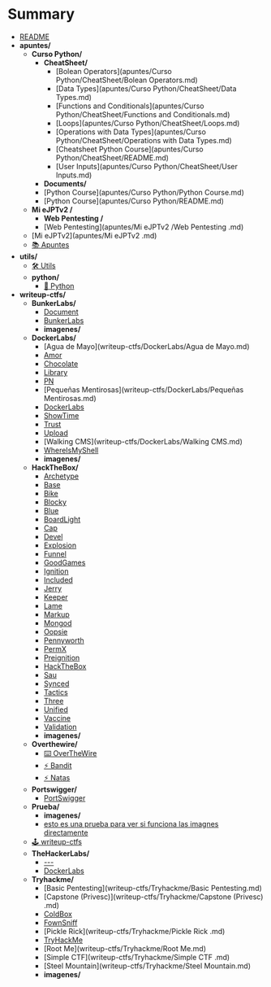 # Summary

- [README](README.md)
- **apuntes/**
  - **Curso Python/**
    - **CheatSheet/**
      - [Bolean Operators](apuntes/Curso Python/CheatSheet/Bolean Operators.md)
      - [Data Types](apuntes/Curso Python/CheatSheet/Data Types.md)
      - [Functions and Conditionals](apuntes/Curso Python/CheatSheet/Functions and Conditionals.md)
      - [Loops](apuntes/Curso Python/CheatSheet/Loops.md)
      - [Operations with Data Types](apuntes/Curso Python/CheatSheet/Operations with Data Types.md)
      - [Cheatsheet Python Course](apuntes/Curso Python/CheatSheet/README.md)
      - [User Inputs](apuntes/Curso Python/CheatSheet/User Inputs.md)
    - **Documents/**
    - [Python Course](apuntes/Curso Python/Python Course.md)
    - [Python Course](apuntes/Curso Python/README.md)
  - **Mi eJPTv2 /**
    - **Web Pentesting /**
    - [Web Pentesting](apuntes/Mi eJPTv2 /Web Pentesting .md)
  - [Mi eJPTv2](apuntes/Mi eJPTv2 .md)
  - [📚 Apuntes](apuntes/README.md)
- **utils/**
  - [🛠️ Utils](utils/README.md)
  - **python/**
    - [🐍 Python](utils/python/README.md)
- **writeup-ctfs/**
  - **BunkerLabs/**
    - [Document](writeup-ctfs/BunkerLabs/Document.md)
    - [BunkerLabs](writeup-ctfs/BunkerLabs/README.md)
    - **imagenes/**
  - **DockerLabs/**
    - [Agua de Mayo](writeup-ctfs/DockerLabs/Agua de Mayo.md)
    - [Amor](writeup-ctfs/DockerLabs/Amor.md)
    - [Chocolate](writeup-ctfs/DockerLabs/Chocolate.md)
    - [Library](writeup-ctfs/DockerLabs/Library.md)
    - [PN](writeup-ctfs/DockerLabs/PN.md)
    - [Pequeñas Mentirosas](writeup-ctfs/DockerLabs/Pequeñas Mentirosas.md)
    - [DockerLabs](writeup-ctfs/DockerLabs/README.md)
    - [ShowTime](writeup-ctfs/DockerLabs/ShowTime.md)
    - [Trust](writeup-ctfs/DockerLabs/Trust.md)
    - [Upload](writeup-ctfs/DockerLabs/Upload.md)
    - [Walking CMS](writeup-ctfs/DockerLabs/Walking CMS.md)
    - [WhereIsMyShell](writeup-ctfs/DockerLabs/WhereIsMyShell.md)
    - **imagenes/**
  - **HackTheBox/**
    - [Archetype](writeup-ctfs/HackTheBox/Archetype.md)
    - [Base](writeup-ctfs/HackTheBox/Base.md)
    - [Bike](writeup-ctfs/HackTheBox/Bike.md)
    - [Blocky](writeup-ctfs/HackTheBox/Blocky.md)
    - [Blue](writeup-ctfs/HackTheBox/Blue.md)
    - [BoardLight](writeup-ctfs/HackTheBox/BoardLight.md)
    - [Cap](writeup-ctfs/HackTheBox/Cap.md)
    - [Devel](writeup-ctfs/HackTheBox/Devel.md)
    - [Explosion](writeup-ctfs/HackTheBox/Explosion.md)
    - [Funnel](writeup-ctfs/HackTheBox/Funnel.md)
    - [GoodGames](writeup-ctfs/HackTheBox/GoodGames.md)
    - [Ignition](writeup-ctfs/HackTheBox/Ignition.md)
    - [Included](writeup-ctfs/HackTheBox/Included.md)
    - [Jerry](writeup-ctfs/HackTheBox/Jerry.md)
    - [Keeper](writeup-ctfs/HackTheBox/Keeper.md)
    - [Lame](writeup-ctfs/HackTheBox/Lame.md)
    - [Markup](writeup-ctfs/HackTheBox/Markup.md)
    - [Mongod](writeup-ctfs/HackTheBox/Mongod.md)
    - [Oopsie](writeup-ctfs/HackTheBox/Oopsie.md)
    - [Pennyworth](writeup-ctfs/HackTheBox/Pennyworth.md)
    - [PermX](writeup-ctfs/HackTheBox/PermX.md)
    - [Preignition](writeup-ctfs/HackTheBox/Preignition.md)
    - [HackTheBox](writeup-ctfs/HackTheBox/README.md)
    - [Sau](writeup-ctfs/HackTheBox/Sau.md)
    - [Synced](writeup-ctfs/HackTheBox/Synced.md)
    - [Tactics](writeup-ctfs/HackTheBox/Tactics.md)
    - [Three](writeup-ctfs/HackTheBox/Three.md)
    - [Unified](writeup-ctfs/HackTheBox/Unified.md)
    - [Vaccine](writeup-ctfs/HackTheBox/Vaccine.md)
    - [Validation](writeup-ctfs/HackTheBox/Validation.md)
    - **imagenes/**
  - **Overthewire/**
    - [⌨️ OverTheWire](writeup-ctfs/Overthewire/README.md)
    - [⚡ Bandit](writeup-ctfs/Overthewire/bandit.md)
    - [⚡ Natas](writeup-ctfs/Overthewire/natas.md)
  - **Portswigger/**
    - [PortSwigger](writeup-ctfs/Portswigger/README.md)
  - **Prueba/**
    - **imagenes/**
    - [esto es una prueba para ver si funciona las imagnes directamente](writeup-ctfs/Prueba/test.md)
  - [🕹️ writeup-ctfs](writeup-ctfs/README.md)
  - **TheHackerLabs/**
    - [---](writeup-ctfs/TheHackerLabs/Cyberpunk.md)
    - [DockerLabs](writeup-ctfs/TheHackerLabs/README.md)
  - **Tryhackme/**
    - [Basic Pentesting](writeup-ctfs/Tryhackme/Basic Pentesting.md)
    - [Capstone (Privesc)](writeup-ctfs/Tryhackme/Capstone (Privesc) .md)
    - [ColdBox](writeup-ctfs/Tryhackme/ColdBox.md)
    - [FownSniff](writeup-ctfs/Tryhackme/FownSniff.md)
    - [Pickle Rick](writeup-ctfs/Tryhackme/Pickle Rick .md)
    - [TryHackMe](writeup-ctfs/Tryhackme/README.md)
    - [Root Me](writeup-ctfs/Tryhackme/Root Me.md)
    - [Simple CTF](writeup-ctfs/Tryhackme/Simple CTF .md)
    - [Steel Mountain](writeup-ctfs/Tryhackme/Steel Mountain.md)
    - **imagenes/**
